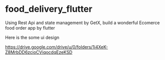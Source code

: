 # food_delivery_flutter

Using Rest Api and state management by GetX, build a wonderful Ecomerce food order app by flutter

Here is the some ui design

https://drive.google.com/drive/u/0/folders/1i4XeK-Z8MrbDD6zcioCViqocdqEzeKSD


